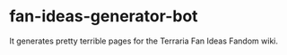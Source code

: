 # fan-ideas-generator-bot
It generates pretty terrible pages for the Terraria Fan Ideas Fandom wiki.
